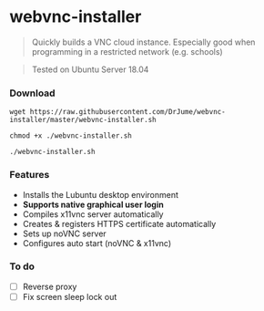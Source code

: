 # webvnc-installer

> Quickly builds a VNC cloud instance. Especially good when programming in a restricted network (e.g. schools)

> Tested on Ubuntu Server 18.04

### Download
```shell
wget https://raw.githubusercontent.com/DrJume/webvnc-installer/master/webvnc-installer.sh

chmod +x ./webvnc-installer.sh

./webvnc-installer.sh
```

### Features
- Installs the Lubuntu desktop environment
- **Supports native graphical user login**
- Compiles x11vnc server automatically
- Creates & registers HTTPS certificate automatically
- Sets up noVNC server
- Configures auto start (noVNC & x11vnc)

### To do
- [ ] Reverse proxy
- [ ] Fix screen sleep lock out
